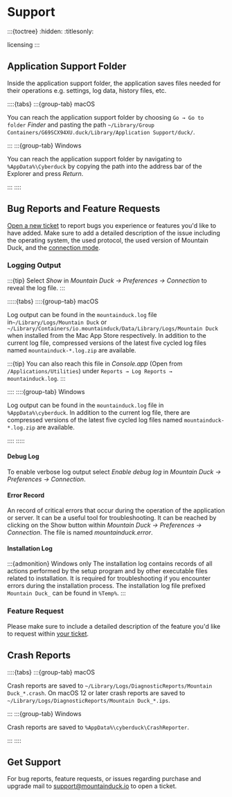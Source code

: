 Support
====

:::{toctree}
:hidden:
:titlesonly:

licensing
:::

## Application Support Folder

Inside the application support folder, the application saves files needed for their operations e.g. settings, log data,
history files, etc.

::::{tabs}
:::{group-tab} macOS

You can reach the application support folder by choosing `Go → Go to folder` *Finder* and pasting the path
`~/Library/Group Containers/G69SCX94XU.duck/Library/Application Support/duck/`.

:::
:::{group-tab} Windows

You can reach the application support folder by navigating to `%AppData%\Cyberduck` by copying the path into the address
bar of the Explorer and press *Return*.

:::
::::

## Bug Reports and Feature Requests

[Open a new ticket](mailto:support@mountainduck.io) to report bugs you experience or features you'd like to have added.
Make sure to add a detailed description of the issue including the operating system, the used protocol, the used version
of Mountain Duck, and the [connection mode](../preferences.md#connect-mode).

### Logging Output

:::{tip}
Select _Show_ in _Mountain Duck → Preferences → Connection_ to reveal the log file.
:::

:::::{tabs}
::::{group-tab} macOS

Log output can be found in the `mountainduck.log` file in`~/Library/Logs/Mountain Duck` or
`~/Library/Containers/io.mountainduck/Data/Library/Logs/Mountain Duck` when installed from the Mac App Store
respectively. In addition to the current log file, compressed versions of the latest five cycled log files named
`mountainduck-*.log.zip` are available.

:::{tip}
You can also reach this file in _Console.app_ (Open from `/Applications/Utilities`) under
`Reports → Log Reports → mountainduck.log`.
:::

::::
::::{group-tab} Windows

Log output can be found in the `mountainduck.log` file in `%AppData%\cyberduck`. In addition to the current log file,
there are compressed versions of the latest five cycled log files named `mountainduck-*.log.zip` are available.

::::
:::::

#### Debug Log

To enable verbose log output select _Enable debug log_ in _Mountain Duck → Preferences → Connection_.

#### Error Record

An record of critical errors that occur during the operation of the application or server. It can be a useful tool for
troubleshooting. It can be reached by clicking on the Show button within _Mountain Duck → Preferences → Connection_. The
file is named *mountainduck.error*.

#### Installation Log

:::{admonition} Windows only
The installation log contains records of all actions performed by the setup program and by other executable files
related to installation. It is required for troubleshooting if you encounter errors during the installation process. The
installation log file prefixed `Mountain Duck_` can be found in `%Temp%`.
:::

### Feature Request

Please make sure to include a detailed description of the feature you'd like to request
within [your ticket](mailto:support@mountainduck.io).

## Crash Reports

::::{tabs}
:::{group-tab} macOS

Crash reports are saved to `~/Library/Logs/DiagnosticReports/Mountain Duck_*.crash`. On macOS 12 or later crash reports
are saved to `~/Library/Logs/DiagnosticReports/Mountain Duck_*.ips`.

:::
:::{group-tab} Windows

Crash reports are saved to `%AppData%\cyberduck\CrashReporter`.

:::
::::

## Get Support

For bug reports, feature requests, or issues regarding purchase and upgrade mail
to [support@mountainduck.io](mailto:support@mountainduck.io) to open a ticket.
